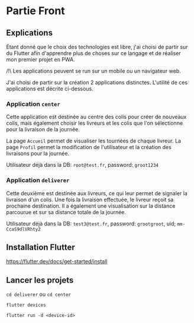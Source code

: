 # Partie Front

## Explications

Étant donné que le choix des technologies est libre, j'ai choisi de partir sur du Flutter afin d'apprendre plus de choses sur ce langage et de réaliser mon premier projet en PWA.

/!\ Les applications peuvent se run sur un mobile ou un navigateur web.

J'ai choisi de partir sur la création 2 applications distinctes. L'utilité de ces applications est décrite ci-dessous.


### Application `center`

Cette application est destinée au centre des colis pour créer de nouveaux colis, mais également choisir les livreurs et les colis que l'on sélectionne pour la livraison de la journée.

La page `Accueil` permet de visualiser les tournées de chaque livreur.
La page `Profil` permet la modification de l'utilisateur et la création des livraisons pour la journée.

Utilisateur déjà dans la DB: `root@test.fr`, password: `groot1234`

### Application `deliverer`

Cette deuxième est destinée aux livreurs, ce qui leur permet de signaler la livraison d'un colis. Une fois la livraison effectuée, le livreur reçoit sa prochaine destination. Il a également une visualisation sur la distance parcourue et sur sa distance totale de la journée.

Utilisateur déjà dans la DB: `test3@test.fr`, password: `grootgroot`, uid; `mm-CcaS9dlVRhty2`

## Installation Flutter

https://flutter.dev/docs/get-started/install

## Lancer les projets

`cd deliverer` ou `cd center`

`flutter devices`

`flutter run -d <device-id>`
